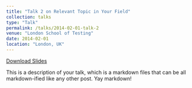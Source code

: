 ```yaml
---
title: "Talk 2 on Relevant Topic in Your Field"
collection: talks
type: "Talk"
permalink: /talks/2014-02-01-talk-2
venue: "London School of Testing"
date: 2014-02-01
location: "London, UK"
---
```

[Download Slides](http://academicpages.github.io/files/slides1.pdf)

This is a description of your talk, which is a markdown files that can be all markdown-ified like any other post. Yay markdown!
